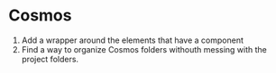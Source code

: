 # Cosmos

1. Add a <BrowserRouter> wrapper around the elements that have a <Link> component
2. Find a way to organize Cosmos folders withouth messing with the project folders.
